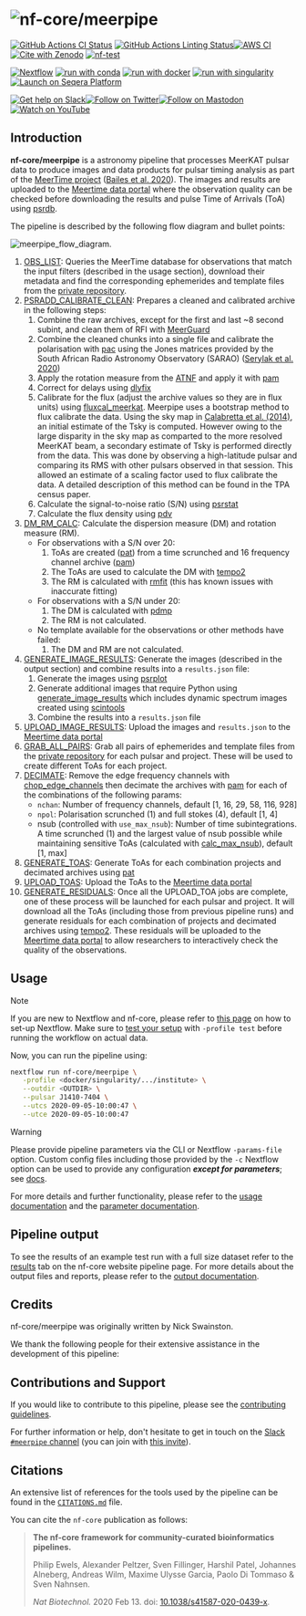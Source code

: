<h1>
  <picture>
    <source media="(prefers-color-scheme: dark)" srcset="docs/images/nf-core-meerpipe_logo_dark.png">
    <img alt="nf-core/meerpipe" src="docs/images/nf-core-meerpipe_logo_light.png">
  </picture>
</h1>

[![GitHub Actions CI Status](https://github.com/nf-core/meerpipe/actions/workflows/ci.yml/badge.svg)](https://github.com/nf-core/meerpipe/actions/workflows/ci.yml)
[![GitHub Actions Linting Status](https://github.com/nf-core/meerpipe/actions/workflows/linting.yml/badge.svg)](https://github.com/nf-core/meerpipe/actions/workflows/linting.yml)[![AWS CI](https://img.shields.io/badge/CI%20tests-full%20size-FF9900?labelColor=000000&logo=Amazon%20AWS)](https://nf-co.re/meerpipe/results)[![Cite with Zenodo](http://img.shields.io/badge/DOI-10.5281/zenodo.XXXXXXX-1073c8?labelColor=000000)](https://doi.org/10.5281/zenodo.XXXXXXX)
[![nf-test](https://img.shields.io/badge/unit_tests-nf--test-337ab7.svg)](https://www.nf-test.com)

[![Nextflow](https://img.shields.io/badge/nextflow%20DSL2-%E2%89%A523.04.0-23aa62.svg)](https://www.nextflow.io/)
[![run with conda](http://img.shields.io/badge/run%20with-conda-3EB049?labelColor=000000&logo=anaconda)](https://docs.conda.io/en/latest/)
[![run with docker](https://img.shields.io/badge/run%20with-docker-0db7ed?labelColor=000000&logo=docker)](https://www.docker.com/)
[![run with singularity](https://img.shields.io/badge/run%20with-singularity-1d355c.svg?labelColor=000000)](https://sylabs.io/docs/)
[![Launch on Seqera Platform](https://img.shields.io/badge/Launch%20%F0%9F%9A%80-Seqera%20Platform-%234256e7)](https://tower.nf/launch?pipeline=https://github.com/nf-core/meerpipe)

[![Get help on Slack](http://img.shields.io/badge/slack-nf--core%20%23meerpipe-4A154B?labelColor=000000&logo=slack)](https://nfcore.slack.com/channels/meerpipe)[![Follow on Twitter](http://img.shields.io/badge/twitter-%40nf__core-1DA1F2?labelColor=000000&logo=twitter)](https://twitter.com/nf_core)[![Follow on Mastodon](https://img.shields.io/badge/mastodon-nf__core-6364ff?labelColor=FFFFFF&logo=mastodon)](https://mstdn.science/@nf_core)[![Watch on YouTube](http://img.shields.io/badge/youtube-nf--core-FF0000?labelColor=000000&logo=youtube)](https://www.youtube.com/c/nf-core)

## Introduction

**nf-core/meerpipe** is a astronomy pipeline that processes MeerKAT pulsar data to produce images and data products for pulsar timing analysis as part of the [MeerTime project](http://www.meertime.org/) ([Bailes et al. 2020](https://ui.adsabs.harvard.edu/abs/2020PASA...37...28B/abstract)).
The images and results are uploaded to the [Meertime data portal](https://pulsars.org.au) where the observation quality can be checked before downloading the results and pulse Time of Arrivals (ToA) using [psrdb](https://psrdb.readthedocs.io/en/latest/).

The pipeline is described by the following flow diagram and bullet points:

![meerpipe_flow_diagram.](docs/images/meerpipe_flow_diagram.png)

1. [OBS_LIST](modules/local/obs_list.nf): Queries the MeerTime database for observations that match the input filters (described in the usage section), download their metadata and find the corresponding ephemerides and template files from the [private repository](https://ozgrav.github.io/meerkat_pulsar_docs/ephem_template/).
2. [PSRADD_CALIBRATE_CLEAN](modules/local/psradd_calibrate_clean.nf): Prepares a cleaned and calibrated archive in the following steps:
   1. Combine the raw archives, except for the first and last ~8 second subint, and clean them of RFI with [MeerGuard](https://github.com/danielreardon/MeerGuard)
   2. Combine the cleaned chunks into a single file and calibrate the polarisation with [pac](https://psrchive.sourceforge.net/manuals/pac/) using the Jones matrices provided by the South African Radio Astronomy Observatory (SARAO) ([Serylak et al. 2020](https://ui.adsabs.harvard.edu/abs/2021MNRAS.505.4483S/abstract))
   3. Apply the rotation measure from the [ATNF](https://www.atnf.csiro.au/research/pulsar/psrcat/) and apply it with [pam](https://psrchive.sourceforge.net/manuals/pam/)
   4. Correct for delays using [dlyfix](https://github.com/OZGrav/meerpipe/blob/main/meerpipe/scripts/dlyfix.py)
   5. Calibrate for the flux (adjust the archive values so they are in flux units) using [fluxcal_meerkat](https://github.com/OZGrav/meerpipe/blob/main/meerpipe/scripts/fluxcal_meerkat.py). Meerpipe uses a bootstrap method to flux calibrate the data. Using the sky map in [Calabretta et al. (2014)](https://ui.adsabs.harvard.edu/abs/2014PASA...31....7C/abstract), an initial estimate of the Tsky is computed. However owing to the large disparity in the sky map as comparted to the more resolved MeerKAT beam, a secondary estimate of Tsky is performed directly from the data. This was done by observing a high-latitude pulsar and comparing its RMS with other pulsars observed in that session. This allowed an estimate of a scaling factor used to flux calibrate the data. A detailed description of this method can be found in the TPA census paper.
   6. Calculate the signal-to-noise ratio (S/N) using [psrstat](https://psrchive.sourceforge.net/manuals/psrstat/)
   7. Calculate the flux density using [pdv](https://psrchive.sourceforge.net/manuals/pdv/)
3. [DM_RM_CALC](modules/local/dm_rm_calc.nf): Calculate the dispersion measure (DM) and rotation measure (RM).
   - For observations with a S/N over 20:
     1. ToAs are created ([pat](https://psrchive.sourceforge.net/manuals/pat/)) from a time scrunched and 16 frequency channel archive ([pam](https://psrchive.sourceforge.net/manuals/pam/))
     2. The ToAs are used to calculate the DM with [tempo2](https://bitbucket.org/psrsoft/tempo2/src/master/)
     3. The RM is calculated with [rmfit](https://psrchive.sourceforge.net/manuals/rmfit/) (this has known issues with inaccurate fitting)
   - For observations with a S/N under 20:
     1. The DM is calculated with [pdmp](https://psrchive.sourceforge.net/manuals/pdmp/)
     2. The RM is not calculated.
   - No template available for the observations or other methods have failed:
     1. The DM and RM are not calculated.
4. [GENERATE_IMAGE_RESULTS](modules/local/generate_image_results.nf): Generate the images (described in the output section) and combine results into a `results.json` file:
   1. Generate the images using [psrplot](https://psrchive.sourceforge.net/manuals/psrplot/)
   2. Generate additional images that require Python using [generate_image_results](https://github.com/OZGrav/meerpipe/blob/main/meerpipe/scripts/generate_images_results.py) which includes dynamic spectrum images created using [scintools](https://github.com/danielreardon/scintools)
   3. Combine the results into a `results.json` file
5. [UPLOAD_IMAGE_RESULTS](modules/local/upload_image_results.nf): Upload the images and `results.json` to the [Meertime data portal](https://pulsars.org.au)
6. [GRAB_ALL_PAIRS](modules/local/grab_all_pairs.nf): Grab all pairs of ephemerides and template files from the [private repository](https://ozgrav.github.io/meerkat_pulsar_docs/ephem_template/) for each pulsar and project. These will be used to create different ToAs for each project.
7. [DECIMATE](modules/local/decimate.nf): Remove the edge frequency channels with [chop_edge_channels](https://github.com/OZGrav/meerpipe/blob/main/meerpipe/scripts/chop_edge_channels.py) then decimate the archives with [pam](https://psrchive.sourceforge.net/manuals/pam/) for each of the combinations of the following params:
   - `nchan`: Number of frequency channels, default [1, 16, 29, 58, 116, 928]
   - `npol`: Polarisation scrunched (1) and full stokes (4), default [1, 4]
   - nsub (controlled with `use_max_nsub`): Number of time subintegrations. A time scrunched (1) and the largest value of nsub possible while maintaining sensitive ToAs (calculated with [calc_max_nsub](https://github.com/OZGrav/meerpipe/blob/main/meerpipe/scripts/calc_max_nsub.py)), default [1, max]
8. [GENERATE_TOAS](modules/local/generate_toas.nf): Generate ToAs for each combination projects and decimated archives using [pat](https://psrchive.sourceforge.net/manuals/pat/)
9. [UPLOAD_TOAS](modules/local/upload_toas.nf): Upload the ToAs to the [Meertime data portal](https://pulsars.org.au)
10. [GENERATE_RESIDUALS](modules/local/generate_residuals.nf): Once all the UPLOAD_TOA jobs are complete, one of these process will be launched for each pulsar and project. It will download all the ToAs (including those from previous pipeline runs) and generate residuals for each combination of projects and decimated archives using [tempo2](https://bitbucket.org/psrsoft/tempo2/src/master/). These residuals will be uploaded to the [Meertime data portal](https://pulsars.org.au) to allow researchers to interactively check the quality of the observations.

## Usage

> [!NOTE]
> If you are new to Nextflow and nf-core, please refer to [this page](https://nf-co.re/docs/usage/installation) on how to set-up Nextflow. Make sure to [test your setup](https://nf-co.re/docs/usage/introduction#how-to-run-a-pipeline) with `-profile test` before running the workflow on actual data.

<!-- TODO nf-core: Describe the minimum required steps to execute the pipeline, e.g. how to prepare samplesheets.
     Explain what rows and columns represent. For instance (please edit as appropriate):

First, prepare a samplesheet with your input data that looks as follows:

`samplesheet.csv`:

```csv
sample,fastq_1,fastq_2
CONTROL_REP1,AEG588A1_S1_L002_R1_001.fastq.gz,AEG588A1_S1_L002_R2_001.fastq.gz
```

Each row represents a fastq file (single-end) or a pair of fastq files (paired end).

-->

Now, you can run the pipeline using:

<!-- TODO nf-core: update the following command to include all required parameters for a minimal example -->

```bash
nextflow run nf-core/meerpipe \
   -profile <docker/singularity/.../institute> \
   --outdir <OUTDIR> \
   --pulsar J1410-7404 \
   --utcs 2020-09-05-10:00:47 \
   --utce 2020-09-05-10:00:47
```

> [!WARNING]
> Please provide pipeline parameters via the CLI or Nextflow `-params-file` option. Custom config files including those provided by the `-c` Nextflow option can be used to provide any configuration _**except for parameters**_;
> see [docs](https://nf-co.re/usage/configuration#custom-configuration-files).

For more details and further functionality, please refer to the [usage documentation](https://nf-co.re/meerpipe/usage) and the [parameter documentation](https://nf-co.re/meerpipe/parameters).

## Pipeline output

To see the results of an example test run with a full size dataset refer to the [results](https://nf-co.re/meerpipe/results) tab on the nf-core website pipeline page.
For more details about the output files and reports, please refer to the
[output documentation](https://nf-co.re/meerpipe/output).

## Credits

nf-core/meerpipe was originally written by Nick Swainston.

We thank the following people for their extensive assistance in the development of this pipeline:

<!-- TODO nf-core: If applicable, make list of people who have also contributed -->

## Contributions and Support

If you would like to contribute to this pipeline, please see the [contributing guidelines](.github/CONTRIBUTING.md).

For further information or help, don't hesitate to get in touch on the [Slack `#meerpipe` channel](https://nfcore.slack.com/channels/meerpipe) (you can join with [this invite](https://nf-co.re/join/slack)).

## Citations

<!-- TODO nf-core: Add citation for pipeline after first release. Uncomment lines below and update Zenodo doi and badge at the top of this file. -->
<!-- If you use nf-core/meerpipe for your analysis, please cite it using the following doi: [10.5281/zenodo.XXXXXX](https://doi.org/10.5281/zenodo.XXXXXX) -->

<!-- TODO nf-core: Add bibliography of tools and data used in your pipeline -->

An extensive list of references for the tools used by the pipeline can be found in the [`CITATIONS.md`](CITATIONS.md) file.

You can cite the `nf-core` publication as follows:

> **The nf-core framework for community-curated bioinformatics pipelines.**
>
> Philip Ewels, Alexander Peltzer, Sven Fillinger, Harshil Patel, Johannes Alneberg, Andreas Wilm, Maxime Ulysse Garcia, Paolo Di Tommaso & Sven Nahnsen.
>
> _Nat Biotechnol._ 2020 Feb 13. doi: [10.1038/s41587-020-0439-x](https://dx.doi.org/10.1038/s41587-020-0439-x).
